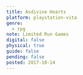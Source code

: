 ```yaml
---
title: Asdivine Hearts
platform: playstation-vita
genre:
  - rpg
note: Limited Run Games
digital: false
physical: true
guide: false
pending: false
posted: 2017-10-14
---
```

